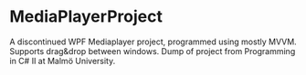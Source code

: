 # MediaPlayerProject
A discontinued WPF Mediaplayer project, programmed using mostly MVVM. Supports drag&amp;drop between windows. Dump of project from Programming in C# II at Malmö University.
